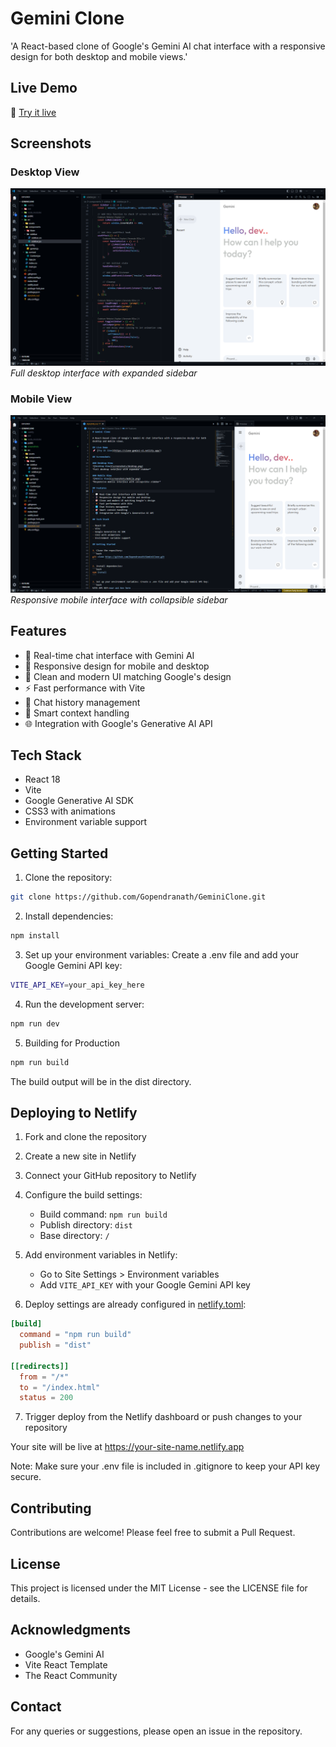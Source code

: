 # Gemini Clone

'A React-based clone of Google's Gemini AI chat interface with a responsive design for both desktop and mobile views.'

## Live Demo
🚀 [Try it live](https://clone-gemini-v1.netlify.app/)

## Screenshots

### Desktop View
![Desktop View](screenshots/desktop.png)
*Full desktop interface with expanded sidebar*

### Mobile View
![Mobile View](screenshots/mobile.png)
*Responsive mobile interface with collapsible sidebar*

## Features

- 💬 Real-time chat interface with Gemini AI
- 📱 Responsive design for mobile and desktop
- 🎨 Clean and modern UI matching Google's design
- ⚡ Fast performance with Vite
- 🔄 Chat history management
- 🎯 Smart context handling
- 🌐 Integration with Google's Generative AI API

## Tech Stack

- React 18
- Vite
- Google Generative AI SDK
- CSS3 with animations
- Environment variable support

## Getting Started

1. Clone the repository:
```bash
git clone https://github.com/Gopendranath/GeminiClone.git
```

2. Install dependencies:
```bash
npm install
```

3. Set up your environment variables: Create a .env file and add your Google Gemini API key:
```bash
VITE_API_KEY=your_api_key_here
```

4. Run the development server:
```bash
npm run dev
```

5. Building for Production
```bash
npm run build
```

The build output will be in the dist directory.

## Deploying to Netlify

1. Fork and clone the repository
2. Create a new site in Netlify
3. Connect your GitHub repository to Netlify
4. Configure the build settings:
   - Build command: `npm run build`
   - Publish directory: `dist`
   - Base directory: `/`

5. Add environment variables in Netlify:
   - Go to Site Settings > Environment variables
   - Add `VITE_API_KEY` with your Google Gemini API key

6. Deploy settings are already configured in [netlify.toml](netlify.toml):
```toml
[build]
  command = "npm run build"
  publish = "dist"

[[redirects]]
  from = "/*"
  to = "/index.html"
  status = 200
```

7. Trigger deploy from the Netlify dashboard or push changes to your repository

Your site will be live at https://your-site-name.netlify.app

Note: Make sure your .env file is included in .gitignore to keep your API key secure.

## Contributing
Contributions are welcome! Please feel free to submit a Pull Request.

## License
This project is licensed under the MIT License - see the LICENSE file for details.

## Acknowledgments
- Google's Gemini AI
- Vite React Template
- The React Community

## Contact
For any queries or suggestions, please open an issue in the repository.
